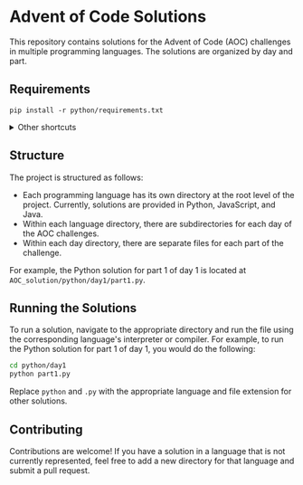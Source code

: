 # Advent of Code Solutions

This repository contains solutions for the Advent of Code (AOC) challenges in multiple programming languages. The solutions are organized by day and part.

## Requirements
`pip install -r python/requirements.txt`
<details>
<summary>
Other shortcuts
</summary>
pip install -r adventofcode/AOC_solution/python/requirements.txt

<br>
pip install -r AOC_solution/python/requirements.txt

<br>
pip install -r python/requirements.txt

<br>
pip install -r requirements.txt

<br>
pip install -r ../requirements.txt

<br>
</details>

## Structure

The project is structured as follows:

- Each programming language has its own directory at the root level of the project. Currently, solutions are provided in Python, JavaScript, and Java.
- Within each language directory, there are subdirectories for each day of the AOC challenges.
- Within each day directory, there are separate files for each part of the challenge.

For example, the Python solution for part 1 of day 1 is located at `AOC_solution/python/day1/part1.py`.

## Running the Solutions

To run a solution, navigate to the appropriate directory and run the file using the corresponding language's interpreter or compiler. For example, to run the Python solution for part 1 of day 1, you would do the following:

```bash
cd python/day1
python part1.py
```

Replace `python` and `.py` with the appropriate language and file extension for other solutions.

## Contributing

Contributions are welcome! If you have a solution in a language that is not currently represented, feel free to add a new directory for that language and submit a pull request.